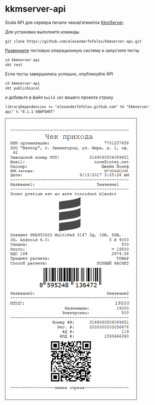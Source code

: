 # kkmserver-api

Scala API для сервера печати чеков/этикеток [KkmServer](https://kkmserver.ru/KkmServer).

Для установки выполните команды

    git clone https://github.com/alexanderfefelov/kkmserver-api.git
    
[Разверните](extra/kkmserver/vagrant/README.md) тестовую операционную систему и запустите тесты 

    cd kkmserver-api
    sbt test

Если тесты завершились успешно, опубликуйте API

    cd kkmserver-api
    sbt publishLocal

и добавьте в файл `build.sbt` вашего проекта строку

    libraryDependencies += "alexanderfefelov.github.com" %% "kkmserver-api" % "0.1.1-SNAPSHOT"

![Кассовый чек](doc/sales-check.png)
